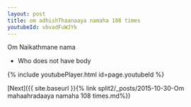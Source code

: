 ```yaml
---
layout: post
title: om adhishThaanaaya namaha 108 times
youtubeId: vbvadFuWJYk
---
```

 
 
Om Naikathmane nama 
 
 -  Who does not have body 
 
  
 
  
 
 
 
 
 
 


{% include youtubePlayer.html id=page.youtubeId %}
 
[Next]({{ site.baseurl }}{% link  split2/_posts/2015-10-30-Om mahaahradaaya namaha 108 times.md%})
 
